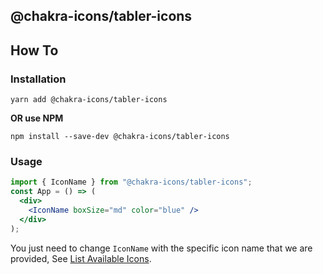 ## @chakra-icons/tabler-icons

## How To

### Installation

```console
yarn add @chakra-icons/tabler-icons
```

**OR use NPM**

```console
npm install --save-dev @chakra-icons/tabler-icons
```

### Usage

```jsx
import { IconName } from "@chakra-icons/tabler-icons";
const App = () => (
  <div>
    <IconName boxSize="md" color="blue" />
  </div>
);
```

You just need to change `IconName` with the specific icon name that we are provided, See [List Available Icons](https://github.com/kodingdotninja/chakra-icons/tree/main/packages/@chakra-icons/bootstrap/snapshot.json).
